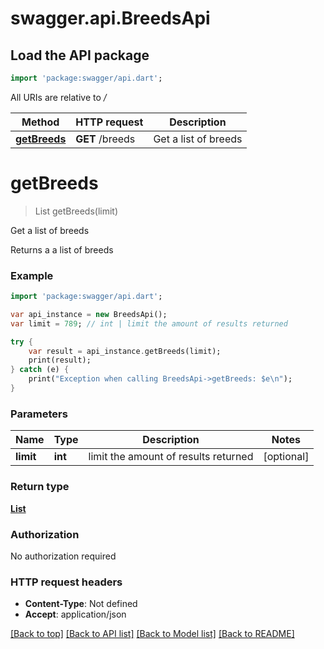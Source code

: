 # swagger.api.BreedsApi

## Load the API package
```dart
import 'package:swagger/api.dart';
```

All URIs are relative to */*

Method | HTTP request | Description
------------- | ------------- | -------------
[**getBreeds**](BreedsApi.md#getBreeds) | **GET** /breeds | Get a list of breeds

# **getBreeds**
> List<Breed> getBreeds(limit)

Get a list of breeds

Returns a a list of breeds

### Example
```dart
import 'package:swagger/api.dart';

var api_instance = new BreedsApi();
var limit = 789; // int | limit the amount of results returned

try {
    var result = api_instance.getBreeds(limit);
    print(result);
} catch (e) {
    print("Exception when calling BreedsApi->getBreeds: $e\n");
}
```

### Parameters

Name | Type | Description  | Notes
------------- | ------------- | ------------- | -------------
 **limit** | **int**| limit the amount of results returned | [optional] 

### Return type

[**List<Breed>**](Breed.md)

### Authorization

No authorization required

### HTTP request headers

 - **Content-Type**: Not defined
 - **Accept**: application/json

[[Back to top]](#) [[Back to API list]](../README.md#documentation-for-api-endpoints) [[Back to Model list]](../README.md#documentation-for-models) [[Back to README]](../README.md)

